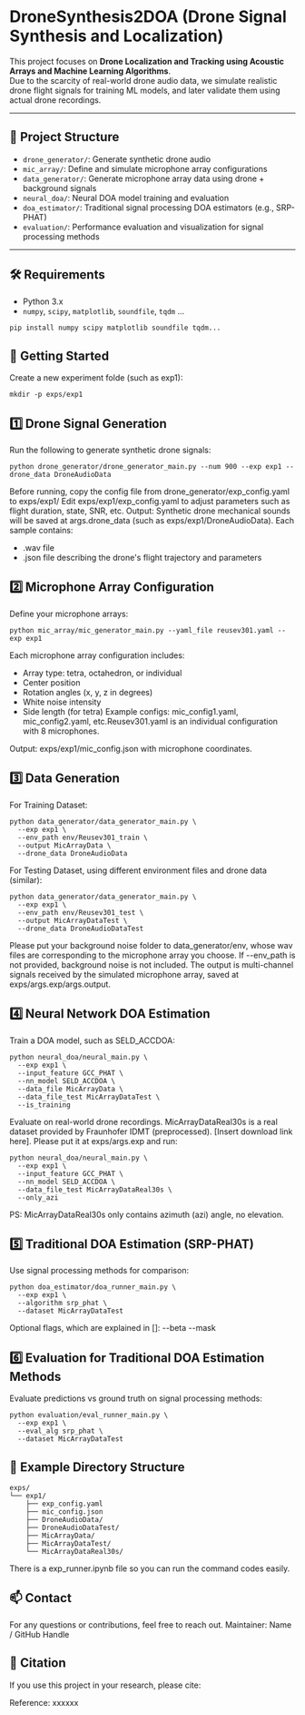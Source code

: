 # DroneSynthesis2DOA (Drone Signal Synthesis and Localization)

This project focuses on **Drone Localization and Tracking using Acoustic Arrays and Machine Learning Algorithms**.  
Due to the scarcity of real-world drone audio data, we simulate realistic drone flight signals for training ML models, and later validate them using actual drone recordings.

---

## 📁 Project Structure

- `drone_generator/`: Generate synthetic drone audio
- `mic_array/`: Define and simulate microphone array configurations
- `data_generator/`: Generate microphone array data using drone + background signals
- `neural_doa/`: Neural DOA model training and evaluation
- `doa_estimator/`: Traditional signal processing DOA estimators (e.g., SRP-PHAT)
- `evaluation/`: Performance evaluation and visualization for signal processing methods

---
## 🛠 Requirements

- Python 3.x  
- `numpy`, `scipy`, `matplotlib`, `soundfile`, `tqdm` ...

```bash
pip install numpy scipy matplotlib soundfile tqdm...
```

## 🚀 Getting Started
Create a new experiment folde (such as exp1):
```
mkdir -p exps/exp1
```

## 1️⃣ Drone Signal Generation
Run the following to generate synthetic drone signals:
```
python drone_generator/drone_generator_main.py --num 900 --exp exp1 --drone_data DroneAudioData
```
Before running, copy the config file from drone_generator/exp_config.yaml to exps/exp1/
Edit exps/exp1/exp_config.yaml to adjust parameters such as flight duration, state, SNR, etc.
Output:
Synthetic drone mechanical sounds will be saved at args.drone_data (such as exps/exp1/DroneAudioData). Each sample contains:
- .wav file
- .json file describing the drone's flight trajectory and parameters

## 2️⃣ Microphone Array Configuration
Define your microphone arrays:
```
python mic_array/mic_generator_main.py --yaml_file reusev301.yaml --exp exp1
```
Each microphone array configuration includes:
- Array type: tetra, octahedron, or individual
- Center position
- Rotation angles (x, y, z in degrees)
- White noise intensity
- Side length (for tetra)
Example configs: mic_config1.yaml, mic_config2.yaml, etc.Reusev301.yaml is an individual configuration with 8 microphones.  

Output:
exps/exp1/mic_config.json with microphone coordinates.

## 3️⃣ Data Generation
For Training Dataset:
```
python data_generator/data_generator_main.py \
  --exp exp1 \
  --env_path env/Reusev301_train \
  --output MicArrayData \
  --drone_data DroneAudioData
```
For Testing Dataset, using different environment files and drone data (similar):
```
python data_generator/data_generator_main.py \
  --exp exp1 \
  --env_path env/Reusev301_test \
  --output MicArrayDataTest \
  --drone_data DroneAudioDataTest
```
Please put your background noise folder to data_generator/env, whose wav files are corresponding to the microphone array you choose.
If --env_path is not provided, background noise is not included.
The output is multi-channel signals received by the simulated microphone array, saved at exps/args.exp/args.output.

## 4️⃣ Neural Network DOA Estimation
Train a DOA model, such as SELD_ACCDOA:
```
python neural_doa/neural_main.py \
  --exp exp1 \
  --input_feature GCC_PHAT \
  --nn_model SELD_ACCDOA \
  --data_file MicArrayData \
  --data_file_test MicArrayDataTest \
  --is_training
```
Evaluate on real-world drone recordings. MicArrayDataReal30s is a real dataset provided by Fraunhofer IDMT (preprocessed).
[Insert download link here]. 
Please put it at exps/args.exp and run:
```
python neural_doa/neural_main.py \
  --exp exp1 \
  --input_feature GCC_PHAT \
  --nn_model SELD_ACCDOA \
  --data_file_test MicArrayDataReal30s \
  --only_azi
```
PS: MicArrayDataReal30s only contains azimuth (azi) angle, no elevation.

## 5️⃣ Traditional DOA Estimation (SRP-PHAT)
Use signal processing methods for comparison:
```
python doa_estimator/doa_runner_main.py \
  --exp exp1 \
  --algorithm srp_phat \
  --dataset MicArrayDataTest
```
Optional flags, which are explained in []:
--beta
--mask

## 6️⃣ Evaluation for Traditional DOA Estimation Methods
Evaluate predictions vs ground truth on signal processing methods:
```
python evaluation/eval_runner_main.py \
  --exp exp1 \
  --eval_alg srp_phat \
  --dataset MicArrayDataTest
```

## 📂 Example Directory Structure
```
exps/
└── exp1/
    ├── exp_config.yaml
    ├── mic_config.json
    ├── DroneAudioData/
    ├── DroneAudioDataTest/
    ├── MicArrayData/
    ├── MicArrayDataTest/
    └── MicArrayDataReal30s/
```

There is a exp_runner.ipynb file so you can run the command codes easily. 

## 📫 Contact
For any questions or contributions, feel free to reach out.
Maintainer: Name / GitHub Handle

## 📝 Citation
If you use this project in your research, please cite:

Reference:
xxxxxx
